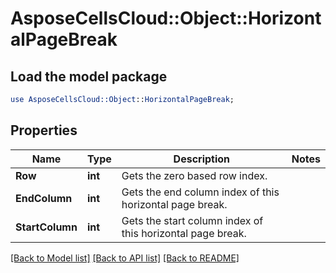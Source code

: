 # AsposeCellsCloud::Object::HorizontalPageBreak 

## Load the model package
```perl
use AsposeCellsCloud::Object::HorizontalPageBreak;
```

## Properties
Name | Type | Description | Notes
------------ | ------------- | ------------- | -------------
**Row** | **int** | Gets the zero based row index.  |
**EndColumn** | **int** | Gets the end column index of this horizontal page break.  |
**StartColumn** | **int** | Gets the start column index of this horizontal page break.  |  

[[Back to Model list]](../README.md#documentation-for-models) [[Back to API list]](../README.md#documentation-for-api-endpoints) [[Back to README]](../README.md)

